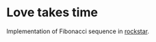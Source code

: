 # Love takes time
Implementation of Fibonacci sequence in [rockstar](https://github.com/RockstarLang/rockstar).

